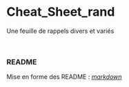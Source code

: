# Cheat_Sheet_rand
Une feuille de rappels divers et variés

<br>

### README
Mise en forme des README : _[markdown](https://guides.github.com/features/mastering-markdown/)_
